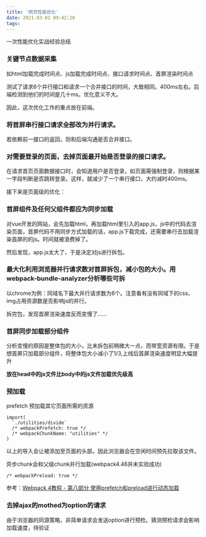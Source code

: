 ```yaml
---
title: '网页性能优化'
date: 2021-03-01 09:42:28
tags:
---
```

一次性能优化实战经验总结
<!--more-->
### 关键节点数据采集
如html加载完成时间点、js加载完成时间点、接口请求时间点、首屏渲染时间点

测试了请求6个并行接口和请求一个合并接口的时间，大致相同。400ms左右。后端检测到他们的时间是几十ms。优化意义不大。

因此，这次优化工作的重点放在前端。
### 将首屏串行接口请求全部改为并行请求。
若依赖前一接口的返回，则和后端沟通是否合并接口。
### 对需要登录的页面，去掉页面最开始是否登录的接口请求。
在请求首页页面数据接口时，会知道用户是否登录，如页面需强制登录，则根据某一字段判断是否跳转登录。这样，就减少了一个串行接口，大约减时400ms。



接下来是页面级的优化：
### 首屏组件及任何父组件都应为同步加载
对vue开发的网站，会先加载html，再加载html里引入的app.js，js中的代码去渲染页面，首屏代码不用同步方式加载的话，app.js下载完成，还需要串行去加载渲染首屏的的js。时间就被浪费掉了。

然后发现，app.js太大了，于是决定对js进行拆包。

### 最大化利用浏览器并行请求数对首屏拆包，减小包的大小。用webpack-bundle-analyzer分析哪些可拆

以chrome为例：同域名下最大并行请求数为6个。注意看有没有同域下的css、img占用资源数是否影响js的并行。

拆完包，发现首屏渲染速度反而变慢了……
### 首屏同步加载部分组件
分析变慢的原因是整体包的大小，比未拆包前稍微大一点，而带宽资源有限。于是想首屏只加载部分组件，将整体包大小减小了1/3,上线后首屏渲染速度明显大幅提升


 **放在head中的js文件比body中的js文件加载优先级高**

### 预加载

prefetch 预加载其它页面所需的资源

```
import(
  `./utilities/divide`
  /* webpackPrefetch: true */
  /* webpackChunkName: "utilities" */
)
```
以上的导入会让<link rel="prefetch" as="script" href="utilities.js">被添加至页面的头部。因此浏览器会在空闲时间预先拉取该文件。


异步chunk会和父级chunk并行加载(webpack4.46并未实验成功)

```
/* webpackPreload: true */
```



参考：[Webpack 4教程 - 第八部分 使用prefetch和preload进行动态加载](https://www.cnblogs.com/powertoolsteam/p/10873677.html)

### 去掉ajax的mothed为option的请求
由于浏览器的同源策略，非简单请求会发送option进行预检。猜测预检请求会影响加载速度，待验证

